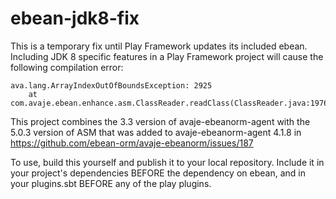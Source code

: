 ebean-jdk8-fix
====================

This is a temporary fix until Play Framework updates its included ebean. Including JDK 8 specific features in a Play Framework project will cause the following compilation error:

	ava.lang.ArrayIndexOutOfBoundsException: 2925
		at com.avaje.ebean.enhance.asm.ClassReader.readClass(ClassReader.java:1976)

This project combines the 3.3 version of avaje-ebeanorm-agent with the 5.0.3 version of ASM that was added to avaje-ebeanorm-agent 4.1.8 in https://github.com/ebean-orm/avaje-ebeanorm/issues/187

To use, build this yourself and publish it to your local repository. Include it in your project's dependencies BEFORE the dependency on ebean, and in your plugins.sbt BEFORE any of the play plugins.
